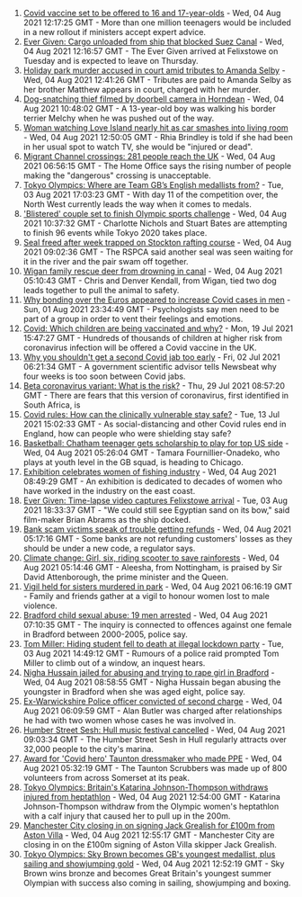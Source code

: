 1. [Covid vaccine set to be offered to 16 and 17-year-olds](https://www.bbc.co.uk/news/uk-58080232) - Wed, 04 Aug 2021 12:17:25 GMT - More than one million teenagers would be included in a new rollout if ministers accept expert advice.
2. [Ever Given: Cargo unloaded from ship that blocked Suez Canal](https://www.bbc.co.uk/news/uk-england-suffolk-58085950) - Wed, 04 Aug 2021 12:16:57 GMT - The Ever Given arrived at Felixstowe on Tuesday and is expected to leave on Thursday.
3. [Holiday park murder accused in court amid tributes to Amanda Selby](https://www.bbc.co.uk/news/uk-wales-58083395) - Wed, 04 Aug 2021 12:41:26 GMT - Tributes are paid to Amanda Selby as her brother Matthew appears in court, charged with her murder.
4. [Dog-snatching thief filmed by doorbell camera in Horndean](https://www.bbc.co.uk/news/uk-england-hampshire-58086838) - Wed, 04 Aug 2021 10:48:02 GMT - A 13-year-old boy was walking his border terrier Melchy when he was pushed out of the way.
5. [Woman watching Love Island nearly hit as car smashes into living room](https://www.bbc.co.uk/news/uk-england-nottinghamshire-58086150) - Wed, 04 Aug 2021 12:50:05 GMT - Rhia Brindley is told if she had been in her usual spot to watch TV, she would be "injured or dead".
6. [Migrant Channel crossings: 281 people reach the UK](https://www.bbc.co.uk/news/uk-england-kent-58083490) - Wed, 04 Aug 2021 06:56:15 GMT - The Home Office says the rising number of people making the "dangerous" crossing is unacceptable.
7. [Tokyo Olympics: Where are Team GB’s English medallists from?](https://www.bbc.co.uk/news/uk-england-58073305) - Tue, 03 Aug 2021 17:03:23 GMT - With day 11 of the competition over, the North West currently leads the way when it comes to medals.
8. ['Blistered' couple set to finish Olympic sports challenge](https://www.bbc.co.uk/news/uk-england-bristol-58085668) - Wed, 04 Aug 2021 10:37:32 GMT - Charlotte Nichols and Stuart Bates are attempting to finish 96 events while Tokyo 2020 takes place.
9. [Seal freed after week trapped on Stockton rafting course](https://www.bbc.co.uk/news/uk-england-tees-58086090) - Wed, 04 Aug 2021 09:02:36 GMT - The RSPCA said another seal was seen waiting for it in the river and the pair swam off together.
10. [Wigan family rescue deer from drowning in canal](https://www.bbc.co.uk/news/uk-england-manchester-58080726) - Wed, 04 Aug 2021 05:10:43 GMT - Chris and Denver Kendall, from Wigan, tied two dog leads together to pull the animal to safety.
11. [Why bonding over the Euros appeared to increase Covid cases in men](https://www.bbc.co.uk/news/health-58015593) - Sun, 01 Aug 2021 23:34:49 GMT - Psychologists say men need to be part of a group in order to vent their feelings and emotions.
12. [Covid: Which children are being vaccinated and why?](https://www.bbc.co.uk/news/health-57888429) - Mon, 19 Jul 2021 15:47:27 GMT - Hundreds of thousands of children at higher risk from coronavirus infection will be offered a Covid vaccine in the UK.
13. [Why you shouldn't get a second Covid jab too early](https://www.bbc.co.uk/news/newsbeat-57682233) - Fri, 02 Jul 2021 06:21:34 GMT - A government scientific advisor tells Newsbeat why four weeks is too soon between Covid jabs.
14. [Beta coronavirus variant: What is the risk?](https://www.bbc.co.uk/news/health-55534727) - Thu, 29 Jul 2021 08:57:20 GMT - There are fears that this version of coronavirus, first identified in South Africa, is
15. [Covid rules: How can the clinically vulnerable stay safe?](https://www.bbc.co.uk/news/health-51997151) - Tue, 13 Jul 2021 15:02:33 GMT - As social-distancing and other Covid rules end in England, how can people who were shielding stay safe?
16. [Basketball: Chatham teenager gets scholarship to play for top US side](https://www.bbc.co.uk/news/uk-england-kent-58074005) - Wed, 04 Aug 2021 05:26:04 GMT - Tamara Fournillier-Onadeko, who plays at youth level in the GB squad, is heading to Chicago.
17. [Exhibition celebrates women of fishing industry](https://www.bbc.co.uk/news/uk-england-norfolk-58077623) - Wed, 04 Aug 2021 08:49:29 GMT - An exhibition is dedicated to decades of women who have worked in the industry on the east coast.
18. [Ever Given: Time-lapse video captures Felixstowe arrival](https://www.bbc.co.uk/news/uk-england-suffolk-58080614) - Tue, 03 Aug 2021 18:33:37 GMT - "We could still see Egyptian sand on its bow," said film-maker Brian Abrams as the ship docked.
19. [Bank scam victims speak of trouble getting refunds](https://www.bbc.co.uk/news/uk-england-northamptonshire-58077621) - Wed, 04 Aug 2021 05:17:16 GMT - Some banks are not refunding customers' losses as they should be under a new code, a regulator says.
20. [Climate change: Girl, six, riding scooter to save rainforests](https://www.bbc.co.uk/news/uk-england-nottinghamshire-58033072) - Wed, 04 Aug 2021 05:14:46 GMT - Aleesha, from Nottingham, is praised by Sir David Attenborough, the prime minister and the Queen.
21. [Vigil held for sisters murdered in park](https://www.bbc.co.uk/news/uk-england-london-58080643) - Wed, 04 Aug 2021 06:16:19 GMT - Family and friends gather at a vigil to honour women lost to male violence.
22. [Bradford child sexual abuse: 19 men arrested](https://www.bbc.co.uk/news/uk-england-leeds-58084134) - Wed, 04 Aug 2021 07:10:35 GMT - The inquiry is connected to offences against one female in Bradford between 2000-2005, police say.
23. [Tom Miller: Hiding student fell to death at illegal lockdown party](https://www.bbc.co.uk/news/uk-england-nottinghamshire-58070838) - Tue, 03 Aug 2021 14:49:12 GMT - Rumours of a police raid prompted Tom Miller to climb out of a window, an inquest hears.
24. [Nigha Hussain jailed for abusing and trying to rape girl in Bradford](https://www.bbc.co.uk/news/uk-england-leeds-58077922) - Wed, 04 Aug 2021 08:58:55 GMT - Nigha Hussain began abusing the youngster in Bradford when she was aged eight, police say.
25. [Ex-Warwickshire Police officer convicted of second charge](https://www.bbc.co.uk/news/uk-england-coventry-warwickshire-58076023) - Wed, 04 Aug 2021 06:09:59 GMT - Alan Butler was charged after relationships he had with two women whose cases he was involved in.
26. [Humber Street Sesh: Hull music festival cancelled](https://www.bbc.co.uk/news/uk-england-humber-58084143) - Wed, 04 Aug 2021 09:03:34 GMT - The Humber Street Sesh in Hull regularly attracts over 32,000 people to the city's marina.
27. [Award for 'Covid hero' Taunton dressmaker who made PPE](https://www.bbc.co.uk/news/uk-england-somerset-58074665) - Wed, 04 Aug 2021 05:32:19 GMT - The Taunton Scrubbers was made up of 800 volunteers from across Somerset at its peak.
28. [Tokyo Olympics: Britain's Katarina Johnson-Thompson withdraws injured from heptathlon](https://www.bbc.co.uk/sport/olympics/58082673) - Wed, 04 Aug 2021 12:54:00 GMT - Katarina Johnson-Thompson withdraw from the Olympic women's heptathlon with a calf injury that caused her to pull up in the 200m.
29. [Manchester City closing in on signing Jack Grealish for £100m from Aston Villa](https://www.bbc.co.uk/sport/football/58088911) - Wed, 04 Aug 2021 12:55:17 GMT - Manchester City are closing in on the £100m signing of Aston Villa skipper Jack Grealish.
30. [Tokyo Olympics: Sky Brown becomes GB's youngest medallist, plus sailing and showjumping gold](https://www.bbc.co.uk/sport/olympics/58082545) - Wed, 04 Aug 2021 12:52:19 GMT - Sky Brown wins bronze and becomes Great Britain's youngest summer Olympian with success also coming in sailing, showjumping and boxing.
